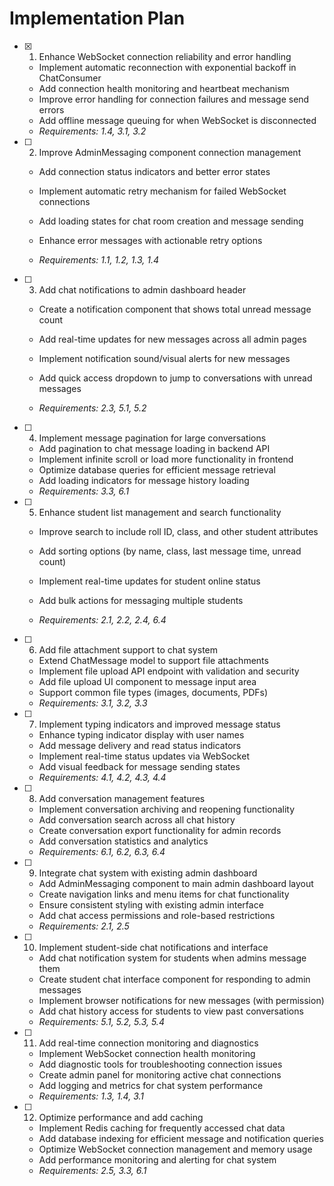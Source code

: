 # Implementation Plan

- [x] 1. Enhance WebSocket connection reliability and error handling


  - Implement automatic reconnection with exponential backoff in ChatConsumer
  - Add connection health monitoring and heartbeat mechanism
  - Improve error handling for connection failures and message send errors
  - Add offline message queuing for when WebSocket is disconnected
  - _Requirements: 1.4, 3.1, 3.2_



- [ ] 2. Improve AdminMessaging component connection management
  - Add connection status indicators and better error states
  - Implement automatic retry mechanism for failed WebSocket connections
  - Add loading states for chat room creation and message sending


  - Enhance error messages with actionable retry options
  - _Requirements: 1.1, 1.2, 1.3, 1.4_

- [ ] 3. Add chat notifications to admin dashboard header
  - Create a notification component that shows total unread message count


  - Add real-time updates for new messages across all admin pages
  - Implement notification sound/visual alerts for new messages
  - Add quick access dropdown to jump to conversations with unread messages
  - _Requirements: 2.3, 5.1, 5.2_



- [ ] 4. Implement message pagination for large conversations
  - Add pagination to chat message loading in backend API
  - Implement infinite scroll or load more functionality in frontend
  - Optimize database queries for efficient message retrieval
  - Add loading indicators for message history loading
  - _Requirements: 3.3, 6.1_

- [ ] 5. Enhance student list management and search functionality
  - Improve search to include roll ID, class, and other student attributes
  - Add sorting options (by name, class, last message time, unread count)
  - Implement real-time updates for student online status
  - Add bulk actions for messaging multiple students



  - _Requirements: 2.1, 2.2, 2.4, 6.4_

- [ ] 6. Add file attachment support to chat system
  - Extend ChatMessage model to support file attachments
  - Implement file upload API endpoint with validation and security
  - Add file upload UI component to message input area
  - Support common file types (images, documents, PDFs)
  - _Requirements: 3.1, 3.2, 3.3_

- [ ] 7. Implement typing indicators and improved message status
  - Enhance typing indicator display with user names
  - Add message delivery and read status indicators
  - Implement real-time status updates via WebSocket
  - Add visual feedback for message sending states
  - _Requirements: 4.1, 4.2, 4.3, 4.4_

- [ ] 8. Add conversation management features
  - Implement conversation archiving and reopening functionality
  - Add conversation search across all chat history
  - Create conversation export functionality for admin records
  - Add conversation statistics and analytics
  - _Requirements: 6.1, 6.2, 6.3, 6.4_

- [ ] 9. Integrate chat system with existing admin dashboard
  - Add AdminMessaging component to main admin dashboard layout
  - Create navigation links and menu items for chat functionality
  - Ensure consistent styling with existing admin interface
  - Add chat access permissions and role-based restrictions
  - _Requirements: 2.1, 2.5_

- [ ] 10. Implement student-side chat notifications and interface
  - Add chat notification system for students when admins message them
  - Create student chat interface component for responding to admin messages
  - Implement browser notifications for new messages (with permission)
  - Add chat history access for students to view past conversations
  - _Requirements: 5.1, 5.2, 5.3, 5.4_

- [ ] 11. Add real-time connection monitoring and diagnostics
  - Implement WebSocket connection health monitoring
  - Add diagnostic tools for troubleshooting connection issues
  - Create admin panel for monitoring active chat connections
  - Add logging and metrics for chat system performance
  - _Requirements: 1.3, 1.4, 3.1_

- [ ] 12. Optimize performance and add caching
  - Implement Redis caching for frequently accessed chat data
  - Add database indexing for efficient message and notification queries
  - Optimize WebSocket connection management and memory usage
  - Add performance monitoring and alerting for chat system
  - _Requirements: 2.5, 3.3, 6.1_